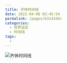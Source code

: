 ```yaml
---
title: 齐休时间线
date: 2022-04-08 02:45:54
permalink: /pages/b314344/
categories:
  - 世界设定
  - 时间线
tags:
  - 
---
```


![齐休时间线](http://pics.landcover100.com/pics///624f31ccd2529.webp)
